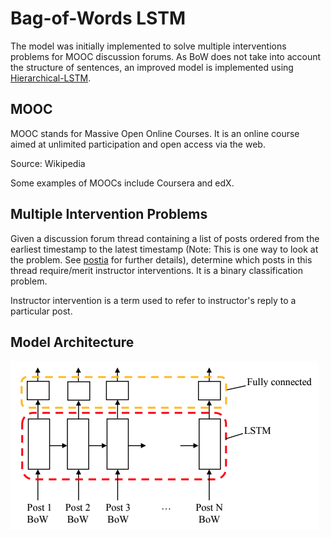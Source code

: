 # Bag-of-Words LSTM

The model was initially implemented to solve multiple interventions
problems for MOOC discussion forums. As BoW does not take into account
the structure of sentences, an improved model is implemented using
[Hierarchical-LSTM](https://github.com/CT15/Hierarchical-LSTM).

## MOOC

MOOC stands for Massive Open Online Courses. It is an online course
aimed at unlimited participation and open access via the web.

Source: Wikipedia

Some examples of MOOCs include Coursera and edX.

## Multiple Intervention Problems

Given a discussion forum thread containing a list of posts ordered from the earliest
timestamp to the latest timestamp (Note: This is one way to look at the problem. See
[postia](https://github.com/CT15/postia) for further details), determine which posts
in this thread require/merit instructor interventions. It is a binary classification
problem.

Instructor intervention is a term used to refer to instructor's reply to a particular
post.

## Model Architecture

![Architecture](/images/architecture.jpg "Hierarchical LSTM architecture")
